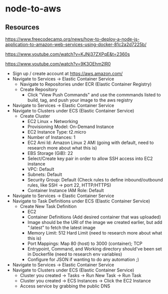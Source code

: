 # node-to-aws

## Resources
https://www.freecodecamp.org/news/how-to-deploy-a-node-js-application-to-amazon-web-services-using-docker-81c2a2d7225b/

https://www.youtube.com/watch?v=KJNj37ZXPqE&t=2360s

https://www.youtube.com/watch?v=9K3OEhm2lR0


* Sign up / create account at https://aws.amazon.com/
* Navigate to Services -> Elastic Container Service
  * Navigate to Repositories under ECR (Elastic Container Registry)
  * Create Repository
    * Click "View Push Commands" and use the commmands listed to build, tag, and push your image to the aws registry
* Navigate to Services -> Elastic Container Service
 * Navigate to Clusters under ECS (Elastic Container Service)
   * Create Cluster
     * EC2 Linux + Networking
     * Provisioning Model: On-Demand Instance
     * EC2 Instance Type: t2.micro
     * Number of Instances: 1
     * EC2 Ami Id: Amazon Linux 2 AMI (going with default, need to research more about what this is)
     * EBS Storage (GiB): 22
     * Select/Create key pair in order to allow SSH access into EC2 instance
     * VPC: Default
     * Subnets: Default
     * Security Group: Default (Check rules to define inbound/outbound rules, like SSH -> port 22, HTTP/HTTPS)
     * Container Instance IAM Role: Default
* Navigate to Services -> Elastic Container Service
 * Navigate to Task Definitions under ECS (Elastic Container Service)
   * Create New Task Definition
     * EC2
     * Container Definitions (Add desired container that was uploaded)
      * Image should be the URI of the image we created earlier, but add ":latest" to fetch the latest image
      * Memory Limit: 512 Hard Limit (need to research more about what this is)
      * Port Mappings: Map 80 (host) to 3000 (container); TCP
      * Entrypoint, Command, and Working directory should've been set in Dockerfile (need to research env variables)
      * Configure for JSON if wanting to do any automation ;)
* Navigate to Services -> Elastic Container Service
 * Navigate to Clusters under ECS (Elastic Container Service)
   * Cluster you created -> Tasks -> Run New Task -> Run Task
   * Cluster you created -> ECS Instances -> Click the EC2 Instance
   * Access service by grabbing the public DNS
     
     
  
  
